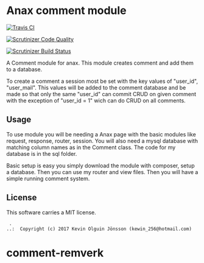 Anax comment module
==================================

[![Travis CI](https://travis-ci.org/KifeKenny/comment-remverk.svg?branch=master)](https://travis-ci.org/KifeKenny/comment-remverk)

[![Scrutinizer Code Quality](https://scrutinizer-ci.com/g/KifeKenny/comment-remverk/badges/quality-score.png?b=master)](https://scrutinizer-ci.com/g/KifeKenny/comment-remverk/)

[![Scrutinizer Build Status](https://scrutinizer-ci.com/g/KifeKenny/comment-remverk/badges/build.png?b=master)](https://scrutinizer-ci.com/g/KifeKenny/comment-remverk/)



A Comment module for anax. This module creates comment and add them to
a database.

To create a comment a session most be set with the key values of
"user_id", "user_mail". This values will be added to the comment database
and be made so that only the same "user_id" can commit CRUD on given comment
with the exception of "user_id = 1" wich can do CRUD on all comments.



Usage
------------------

To use module you will be needing a Anax page with the basic modules like request, response, router, session. You will also need a mysql database with matching column names as in the Comment class. The code for my database is in the sql folder.

Basic setup is easy you simply download the module with composer, setup a database.
Then you can use my router and view files. Then you will have a simple running comment system.


License
------------------

This software carries a MIT license.



```
 .  
..:  Copyright (c) 2017 Kevin Olguin Jönsson (kewin_256@hotmail.com)
```
# comment-remverk
